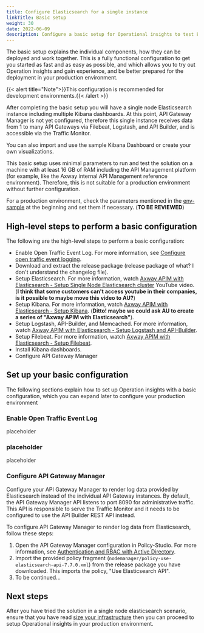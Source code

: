 ```yaml
---
title: Configure Elasticsearch for a single instance
linkTitle: Basic setup
weight: 30
date: 2022-06-09
description: Configure a basic setup for Operational insights to test Elasticsearch in a single instance and get prepare for a deployment in production later.
---
```


The basic setup explains the individual components, how they can be deployed and work together. This is a fully functional configuration to get you started as fast and as easy as possible, and which allows you to try out Operation insights and gain experience, and be better prepared for the deployment in your production environment.

{{< alert title="Note">}}This configuration is recommended for development environments.{{< /alert >}}

After completing the basic setup you will have a single node Elasticsearch instance including multiple Kibana dashboards. At this point, API Gateway Manager is not yet configured, therefore this single instance receives data from 1 to many API Gateways via Filebeat, Logstash, and API Builder, and is accessible via the Traffic Monitor.

You can also import and use the sample Kibana Dashboard or create your own visualizations.

This basic setup uses minimal parameters to run and test the solution on a machine with at least 16 GB of RAM including the API Management platform (for example, like the Axway internal API Management reference environment). Therefore, this is not suitable for a production environment without further configuration.

For a production environment, check the parameters mentioned in the [env-sample](https://github.com/Axway-API-Management-Plus/apigateway-openlogging-elk/blob/7d91baaf8009ceb09ac9f3889752912b17b83736/env-sample#L604-L648) at the beginning and set them if necessary. (**TO BE REVIEWED**)

## High-level steps to perform a basic configuration

The following are the high-level steps to perform a basic configuration:

* Enable Open Traffic Event Log. For more information, see [Configure open traffic event logging](/docs/apim_administration/apigtw_admin/admin_open_logging#configure-open-traffic-event-logging).
* Download and extract the release package (release package of what? I don't understand the changelog file).
* Setup Elasticsearch. For more information, watch [Axway APIM with Elasticsearch - Setup Single Node Elasticsearch cluster](https://www.youtube.com/watch?v=x-OdAdV2N7I) YouTube video. (**I think that some customers can't access youtube in their companies, is it possible to maybe move this video to AU?**)
* Setup Kibana. For more information, watch [Axway APIM with Elasticsearch - Setup Kibana](https://www.youtube.com/watch?v=aLODAuXDMzY). (**Ditto! maybe we could ask AU to create a series of "Axway APIM with Elasticsearch"**).
* Setup Logstash, API-Builder, and Memcached. For more information, watch [Axway APIM with Elasticsearch - Setup Logstash and API-Builder](https://www.youtube.com/watch?v=lnSjF2tUS8Y).
* Setup Filebeat. For more information, watch [Axway APIM with Elasticsearch - Setup Filebeat](https://www.youtube.com/watch?v=h0AdztZ2bSE).
* Install Kibana dashboards.
* Configure API Gateway Manager

## Set up your basic configuration

The following sections explain how to set up Operation insights with a basic configuration, which you can expand later to configure your production environment

### Enable Open Traffic Event Log

placeholder

### placeholder

placeholder

### Configure API Gateway Manager

Configure your API Gateway Manager to render log data provided by Elasticsearch instead of the individual API Gateway instances. By default, the API Gateway Manager API listens to port 8090 for administrative traffic. This API is responsible to serve the Traffic Monitor and it needs to be configured to use the API Builder REST API instead.

To configure API Gateway Manager to render log data from Elasticsearch, follow these steps:

1. Open the API Gateway Manager configuration in Policy-Studio. For more information, see [Authentication and RBAC with Active Directory](/docs/apim_administration/apigtw_admin/general_rbac_ad_ldap/#use-the-ldap-policy-to-protect-management-services).
2. Import the provided policy fragment (`nodemanager/policy-use-elasticsearch-api-7.7.0.xml`) from the release package you have downloaded. This imports the policy, "Use Elasticsearch API".
3. To be continued...

## Next steps

After you have tried the solution in a single node elasticsearch scenario, ensure that you have read [size your infrastructure](/docs/amplify_analytics/op_insights_infra_size) then you can proceed to setup Operational insights in your production environment.